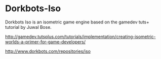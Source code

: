 Dorkbots-Iso
=================

Dorkbots Iso is an isometric game engine based on the gamedev tuts+ tutorial by Juwal Bose.

http://gamedev.tutsplus.com/tutorials/implementation/creating-isometric-worlds-a-primer-for-game-developers/

http://www.dorkbots.com/repositories/iso